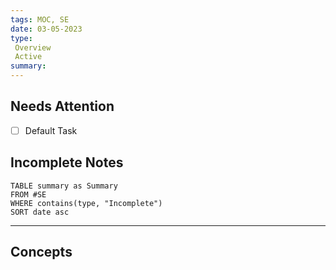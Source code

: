```yaml
---
tags: MOC, SE
date: 03-05-2023
type: 
 Overview
 Active
summary: 
---
```

## Needs Attention
- [ ] Default Task

## Incomplete Notes
```dataview
TABLE summary as Summary
FROM #SE 
WHERE contains(type, "Incomplete")
SORT date asc
```

---

## Concepts
